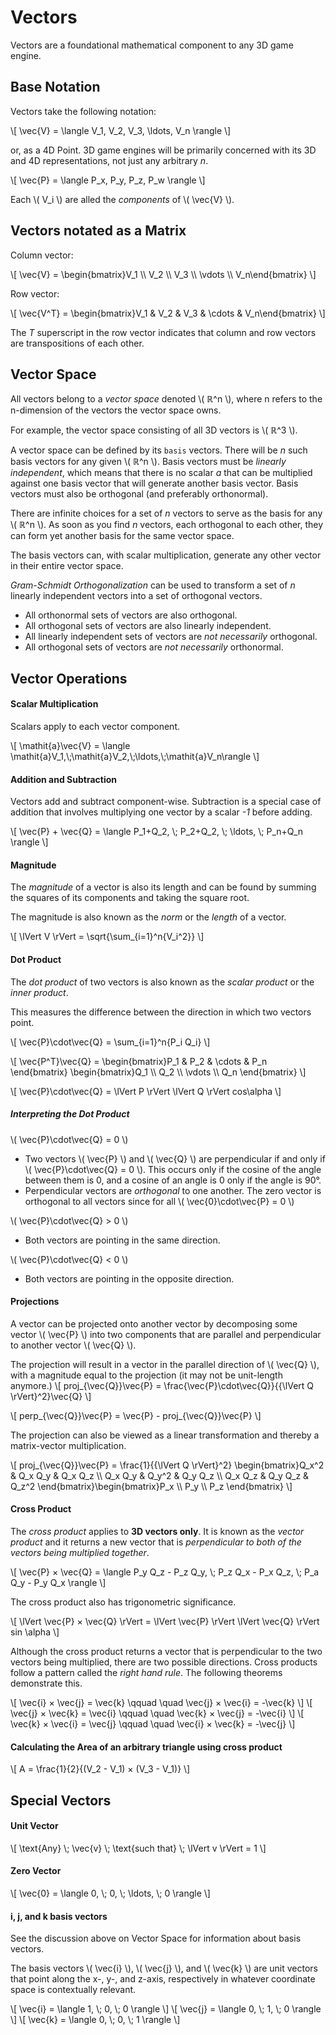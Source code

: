 # Vectors
Vectors are a foundational mathematical component to any 3D game engine.

## Base Notation

Vectors take the following notation:

\\[ \vec{V} = \langle V_1, V_2, V_3, \ldots, V_n \rangle \\]

or, as a 4D Point.  3D game engines will be primarily concerned with its 3D and 4D representations, not just any arbitrary _n_.

\\[ \vec{P} = \langle P_x, P_y, P_z, P_w \rangle \\]

Each \\( V_i \\) are alled the _components_ of \\( \vec{V} \\).

## Vectors notated as a Matrix

Column vector:

\\[ \vec{V} = \begin{bmatrix}V_1 \\\\ V_2 \\\\ V_3 \\\\ \vdots \\\\ V_n\end{bmatrix} \\]

Row vector:

\\[ \vec{V^T} = \begin{bmatrix}V_1 & V_2 & V_3 & \cdots & V_n\end{bmatrix} \\]

The _T_ superscript in the row vector indicates that column and row vectors are transpositions of each other.

## Vector Space
All vectors belong to a _vector space_ denoted \\( ℝ^n \\), where n refers to the n-dimension of the vectors the vector space owns.

For example, the vector space consisting of all 3D vectors is \\( ℝ^3 \\).

A vector space can be defined by its `basis` vectors.  There will be _n_ such basis vectors for any given  \\( ℝ^n \\).  Basis vectors must be _linearly independent_, which means that there is no scalar _a_ that can be multiplied against one basis vector that will generate another basis vector. Basis vectors must also be orthogonal (and preferably orthonormal).

There are infinite choices for a set of _n_ vectors to serve as the basis for any \\( ℝ^n \\).  As soon as you find _n_ vectors, each orthogonal to each other, they can form yet another basis for the same vector space.

The basis vectors can, with scalar multiplication, generate any other vector in their entire vector space.

_Gram-Schmidt Orthogonalization_ can be used to transform a set of _n_ linearly independent vectors into a set of orthogonal vectors.

* All orthonormal sets of vectors are also orthogonal.
* All orthogonal sets of vectors are also linearly independent.
* All linearly independent sets of vectors are _not necessarily_ orthogonal.
* All orthogonal sets of vectors are _not necessarily_ orthonormal.

## Vector Operations

#### Scalar Multiplication
Scalars apply to each vector component.

\\[ \mathit{a}\vec{V} = \langle \mathit{a}V_1,\\;\mathit{a}V_2,\\;\ldots,\\;\mathit{a}V_n\rangle \\]


#### Addition and Subtraction
Vectors add and subtract component-wise.  Subtraction is a special case of addition that involves multiplying one vector by a scalar _-1_ before adding.

\\[ \vec{P} + \vec{Q} = \langle P_1+Q_2, \\; P_2+Q_2, \\; \ldots, \\; P_n+Q_n \rangle \\]

#### Magnitude
The _magnitude_ of a vector is also its length and can be found by summing the squares of its components and taking the square root.

The magnitude is also known as the _norm_ or the _length_ of a vector.

\\[ \lVert V \rVert = \sqrt{\sum_{i=1}^n{V_i^2}} \\]

#### Dot Product
The _dot product_ of two vectors is also known as the _scalar product_ or the _inner product_.

This measures the difference between the direction in which two vectors point.

\\[ \vec{P}\cdot\vec{Q} = \sum_{i=1}^n{P_i Q_i} \\]

\\[ \vec{P^T}\vec{Q} = \begin{bmatrix}P_1 & P_2 & \cdots & P_n \end{bmatrix} \begin{bmatrix}Q_1 \\\\ Q_2 \\\\ \vdots \\\\ Q_n \end{bmatrix} \\]

\\[ \vec{P}\cdot\vec{Q} = \lVert P \rVert \lVert Q \rVert cos\alpha \\]


##### Interpreting the Dot Product

\\( \vec{P}\cdot\vec{Q} = 0 \\)

* Two vectors \\( \vec{P} \\) and \\( \vec{Q} \\) are perpendicular if and only if \\( \vec{P}\cdot\vec{Q} = 0 \\).  This occurs only if the cosine of the angle between them is 0, and a cosine of an angle is 0 only if the angle is 90°.
* Perpendicular vectors are _orthogonal_ to one another. The zero vector is orthogonal to all vectors since for all \\( \vec{0}\cdot\vec{P} = 0 \\)


\\( \vec{P}\cdot\vec{Q} > 0 \\)

* Both vectors are pointing in the same direction.

\\( \vec{P}\cdot\vec{Q} < 0 \\)

* Both vectors are pointing in the opposite direction.

#### Projections
A vector can be projected onto another vector by decomposing some vector \\( \vec{P} \\) into two components that are parallel and perpendicular to another vector \\( \vec{Q} \\).

The projection will result in a vector in the parallel direction of \\( \vec{Q} \\), with a magnitude equal to the projection (it may not be unit-length anymore.)
\\[ proj_{\vec{Q}}\vec{P} = \frac{\vec{P}\cdot\vec{Q}}{{\lVert Q \rVert}^2}\vec{Q} \\] 

\\[ perp_{\vec{Q}}\vec{P} = \vec{P} - proj_{\vec{Q}}\vec{P} \\] 

The projection can also be viewed as a linear transformation and thereby a matrix-vector multiplication.

\\[ proj_{\vec{Q}}\vec{P} = \frac{1}{{\lVert Q \rVert}^2} \begin{bmatrix}Q_x^2 & Q_x Q_y & Q_x Q_z \\\\ Q_x Q_y & Q_y^2 & Q_y Q_z \\\\ Q_x Q_z & Q_y Q_z & Q_z^2 \end{bmatrix}\begin{bmatrix}P_x \\\\ P_y \\\\ P_z \end{bmatrix} \\]

#### Cross Product
The _cross product_ applies to **3D vectors only**.  It is known as the _vector product_ and it returns a new vector that is _perpendicular to both of the vectors being multiplied together_.

\\[ \vec{P} × \vec{Q} = \langle P_y Q_z - P_z Q_y, \\; P_z Q_x - P_x Q_z, \\; P_a Q_y - P_y Q_x \rangle \\]

The cross product also has trigonometric significance.

\\[ \lVert \vec{P} × \vec{Q} \rVert = \lVert \vec{P} \rVert \lVert \vec{Q} \rVert sin \alpha \\]

Although the cross product returns a vector that is perpendicular to the two vectors being multiplied, there are two possible directions.  Cross products follow a pattern called the _right hand rule_.  The following theorems demonstrate this.

\\[ \vec{i} × \vec{j} = \vec{k} \qquad \quad \vec{j} × \vec{i} = -\vec{k} \\]
\\[ \vec{j} × \vec{k} = \vec{i} \qquad \quad \vec{k} × \vec{j} = -\vec{i} \\]
\\[ \vec{k} × \vec{i} = \vec{j} \qquad \quad \vec{i} × \vec{k} = -\vec{j} \\]

#### Calculating the Area of an arbitrary triangle using cross product

\\[ A = \frac{1}{2}{(V_2 - V_1) × (V_3 - V_1)} \\]

## Special Vectors

#### Unit Vector
\\[ \text{Any} \\; \vec{v} \\; \text{such that} \\; \lVert v \rVert = 1 \\]

#### Zero Vector
\\[ \vec{0} = \langle 0, \\; 0, \\; \ldots, \\; 0 \rangle \\]

#### i, j, and k basis vectors
See the discussion above on Vector Space for information about basis vectors.

The basis vectors \\( \vec{i} \\), \\( \vec{j} \\), and \\( \vec{k} \\) are unit vectors that point along the x-, y-, and z-axis, respectively in  whatever coordinate space is contextually relevant.

\\[ \vec{i} = \langle 1, \\; 0, \\; 0 \rangle \\]
\\[ \vec{j} = \langle 0, \\; 1, \\; 0 \rangle \\]
\\[ \vec{k} = \langle 0, \\; 0, \\; 1 \rangle \\]
